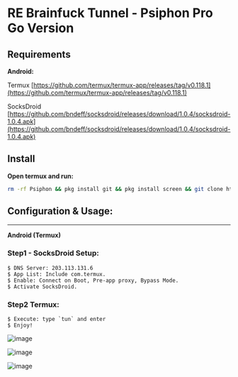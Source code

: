# RE Brainfuck Tunnel - Psiphon Pro Go Version

## Requirements

**Android:**

Termux [https://github.com/termux/termux-app/releases/tag/v0.118.1](https://github.com/termux/termux-app/releases/tag/v0.118.1)

SocksDroid [https://github.com/bndeff/socksdroid/releases/download/1.0.4/socksdroid-1.0.4.apk](https://github.com/bndeff/socksdroid/releases/download/1.0.4/socksdroid-1.0.4.apk)

## Install

**Open termux and run:**

```bash
rm -rf Psiphon && pkg install git && pkg install screen && git clone https://github.com/trongtinh7727/Psiphon.git && clear && cd Psiphon && chmod a+x tun && chmod a+x psiphon-tunnel-core && chmod a+x *.sh && echo 'PATH="$PATH:$HOME/Psiphon"' >> $HOME/.bashrc && source $HOME/.bashrc && echo 'PATH="$PATH:$HOME/Psiphon"' >> $HOME/.zshrc && source $HOME/.zshrc && clear && cd
```

## Configuration & Usage:

-----
**Android (Termux)**

### Step1 - SocksDroid Setup:
    $ DNS Server: 203.113.131.6
    $ App List: Include com.termux.
    $ Enable: Connect on Boot, Pre-app proxy, Bypass Mode.
    $ Activate SocksDroid.
    
### Step2 Termux:
    $ Execute: type `tun` and enter
    $ Enjoy!
    

![image](https://github.com/trongtinh7727/Psiphon/assets/72309458/af561b91-d232-4798-b01c-ffacd913a901)

![image](https://github.com/trongtinh7727/Psiphon/assets/72309458/7eac66c7-72b1-49ed-b486-15cfbe7fb43d)

![image](https://github.com/trongtinh7727/Psiphon/assets/72309458/337f6f51-21e4-4d4c-a74a-a7ffa9ec5b4c)

